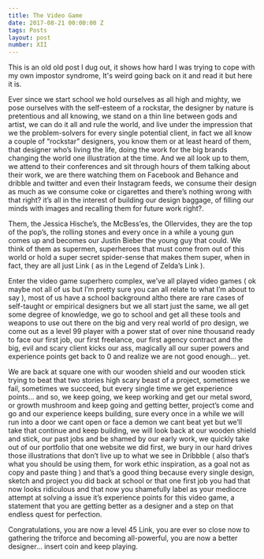```yaml
---
title: The Video Game
date: 2017-08-21 00:00:00 Z
tags: Posts
layout: post
number: XII
---
```


This is an old old post I dug out, it shows how hard I was trying to cope with my own impostor syndrome, It's weird going back on it and read it but here it is.

Ever since we start school we hold ourselves as all high and mighty, we pose ourselves with the self-esteem of a rockstar, the designer by nature is pretentious and all knowing, we stand on a thin line between gods and artist, we can do it all and rule the world, and live under the impression that we the problem-solvers for every single potential client, in fact we all know a couple of “rockstar” designers, you know them or at least heard of them, that designer who’s living the life, doing the work for the big brands changing the world one illustration at the time. And we all look up to them, we attend to their conferences and sit through hours of them talking about their work, we are there watching them on Facebook and Behance and dribble and twitter and even their Instagram feeds, we consume their design as much as we consume coke or cigarettes and there’s nothing wrong with that right? it’s all in the interest of building our design baggage, of filling our minds with images and recalling them for future work right?.

Them, the Jessica Hische’s, the McBess’es, the Ollervides, they are the top of the pop’s, the rolling stones and every once in a while a young gun comes up and becomes our Justin Bieber the young guy that could. We think of them as supermen, superheroes that must come from out of this world or hold a super secret spider-sense that makes them super, when in fact, they are all just Link ( as in the Legend of Zelda’s Link ).

Enter the video game superhero complex, we’ve all played video games ( ok maybe not all of us but I’m pretty sure you can all relate to what I’m about to say ), most of us have a school background altho there are rare cases of self-taught or empirical designers but we all start just the same, we all get some degree of knowledge, we go to school and get all these tools and weapons to use out there on the big and very real world of pro design, we come out as a level 99 player with a power stat of over nine thousand ready to face our first job, our first freelance, our first agency contract and the big, evil and scary client kicks our ass, magically all our super powers and experience points get back to 0 and realize we are not good enough… yet.

We are back at square one with our wooden shield and our wooden stick trying to beat that two stories high scary beast of a project, sometimes we fail, sometimes we succeed, but every single time we get experience points… and so, we keep going, we keep working and get our metal sword, or growth mushroom and keep going and getting better, project’s come and go and our experience keeps building, sure every once in a while we will run into a door we cant open or face a demon we cant beat yet but we’ll take that continue and keep building, we will look back at our wooden shield and stick, our past jobs and be shamed by our early work, we quickly take out of our portfolio that one website we did first, we bury in our hard drives those illustrations that don’t live up to what we see in Dribbble ( also that’s what you should be using them, for work ethic inspiration, as a goal not as copy and paste thing ) and that’s a good thing because every single design, sketch and project you did back at school or that one first job you had that now looks ridiculous and that now you shamefully label as your mediocre attempt at solving a issue it’s experience points for this video game, a statement that you are getting better as a designer and a step on that endless quest for perfection.

Congratulations, you are now a level 45 Link, you are ever so close now to gathering the triforce and becoming all-powerful, you are now a better designer… insert coin and keep playing.
